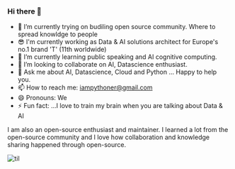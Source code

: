 ### Hi there 👋


- 🔭 I’m currently trying on budiling open source community. Where to spread knowldge to people 
- :sunglasses: I'm currently working as Data & AI solutions architect for Europe's no.1 brand 'T' (11th worldwide) 
- 🌱 I’m currently learning public speaking and AI cognitive computing. 
- 👯 I’m looking to collaborate on AI, Datascience enthusiast.  
- 💬 Ask me about AI, Datascience, Cloud and Python ... Happy to help you.
- 📫 How to reach me: iampythoner@gmail.com
- 😄 Pronouns: We
- ⚡ Fun fact: ...I love to train my brain when you are talking about Data & AI 

I am also an open-source enthusiast and maintainer. I learned a lot from the open-source community and I love how collaboration and knowledge sharing happened through open-source.




![til](https://media.giphy.com/media/zgduo4kWRRDVK/giphy.gif)
                    

                             






